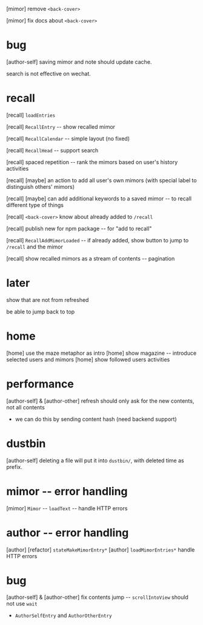 [mimor] remove `<back-cover>`

[mimor] fix docs about `<back-cover>`

# bug

[author-self] saving mimor and note should update cache.

search is not effective on wechat.

# recall

[recall] `loadEntries`

[recall] `RecallEntry` -- show recalled mimor

[recall] `RecallCalendar` -- simple layout (no fixed)

[recall] `RecallHead` -- support search

[recall] spaced repetition -- rank the mimors based on user's history activities

[recall] [maybe] an action to add all user's own mimors (with special label to distinguish others' mimors)

[recall] [maybe] can add additional keywords to a saved mimor -- to recall different type of things

[recall] `<back-cover>` know about already added to `/recall`

[recall] publish new for npm package -- for "add to recall"

[recall] `RecallAddMimorLoaded` -- if already added, show button to jump to `/recall` and the mimor

[recall] show recalled mimors as a stream of contents -- pagination

# later

show that are not from refreshed

be able to jump back to top

# home

[home] use the maze metaphor as intro
[home] show magazine -- introduce selected users and mimors
[home] show followed users activities

# performance

[author-self] & [author-other] refresh should only ask for the new contents, not all contents

- we can do this by sending content hash (need backend support)

# dustbin

[author-self] deleting a file will put it into `dustbin/`, with deleted time as prefix.

# mimor -- error handling

[mimor] `Mimor` -- `loadText` -- handle HTTP errors

# author -- error handling

[author] [refactor] `stateMakeMimorEntry*`
[author] `loadMimorEntries*` handle HTTP errors

# bug

[author-self] & [author-other] fix contents jump -- `scrollIntoView` should not use `wait`

- `AuthorSelfEntry` and `AuthorOtherEntry`
